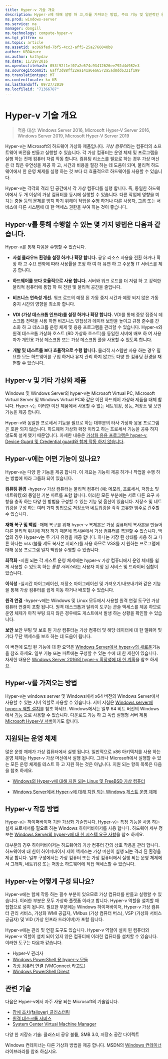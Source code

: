 ```yaml
---
title: Hyper-v 기술 개요
description: Hyper-v에 대해 설명 하 고,이를 가져오는 방법, 주요 기능 및 일반적인 용도를 설명 합니다.
ms.prod: windows-server
ms.service: na
manager: dongill
ms.technology: compute-hyper-v
ms.tgt_pltfrm: na
ms.topic: article
ms.assetid: ac069fed-7bf5-4cc3-aff5-25a2766040b8
author: KBDAzure
ms.author: kathydav
ms.date: 11/29/2016
ms.openlocfilehash: 053f92f1ef07a2e574c93412626ee792d4d982e3
ms.sourcegitcommit: 6aff3d88ff22ea141a6ea6572a5ad8dd6321f199
ms.translationtype: MT
ms.contentlocale: ko-KR
ms.lasthandoff: 09/27/2019
ms.locfileid: "71366787"
---
```

# <a name="hyper-v-technology-overview"></a>Hyper-v 기술 개요

>적용 대상: Windows Server 2016, Microsoft Hyper-V Server 2016, Windows Server 2019, Microsoft Hyper-V Server 2019

Hyper-v는 Microsoft의 하드웨어 가상화 제품입니다. *가상 컴퓨터*라는 컴퓨터의 소프트웨어 버전을 만들고 실행할 수 있습니다. 각 가상 컴퓨터는 운영 체제 및 프로그램을 실행 하는 전체 컴퓨터 처럼 작동 합니다. 컴퓨팅 리소스를 필요로 하는 경우 가상 머신은 더 많은 유연성을 제공 하 고, 시간과 비용을 절감 하는 데 도움이 되며, 물리적 하드웨어에서 한 운영 체제를 실행 하는 것 보다 더 효율적으로 하드웨어를 사용할 수 있습니다.

Hyper-v는 각각의 격리 된 공간에서 각 가상 컴퓨터를 실행 합니다. 즉, 동일한 하드웨어에서 두 개 이상의 가상 컴퓨터를 동시에 실행할 수 있습니다. 다른 작업에 영향을 미치는 충돌 등의 문제를 방지 하기 위해이 작업을 수행 하거나 다른 사용자, 그룹 또는 서비스에 다른 시스템에 대 한 액세스 권한을 부여 하는 것이 좋습니다.

## <a name="some-ways-hyper-v-can-help-you"></a>Hyper-v를 통해 수행할 수 있는 몇 가지 방법은 다음과 같습니다.

Hyper-v를 통해 다음을 수행할 수 있습니다.

- **사설 클라우드 환경을 설정 하거나 확장 합니다.** 공유 리소스 사용을 전환 하거나 확장 하 고 수요 변화에 따라 사용률을 조정 하 여 더 유연 하 고 주문형 IT 서비스를 제공 합니다.

- **하드웨어를 보다 효율적으로 사용 합니다.** 서버와 워크 로드를 더 저렴 하 고 강력한 물리적 컴퓨터에 통합 하 여 전원 및 물리적 공간을 줄입니다.

- **비즈니스 연속성 개선.** 워크 로드의 예정 된 가동 중지 시간과 예정 되지 않은 가동 중지 시간의 영향을 최소화 합니다.

- **VDI (가상 데스크톱 인프라)를 설정 하거나 확장 합니다.** VDI를 통해 중앙 집중식 데스크톱 전략을 사용 하면 비즈니스 민첩성과 데이터 보안을 높이고 규정 준수를 간소화 하 고 데스크톱 운영 체제 및 응용 프로그램을 관리할 수 있습니다. Hyper-v와 원격 데스크톱 가상화 호스트 (RD 가상화 호스트)를 동일한 서버에 배포 하 여 사용자가 개인용 가상 데스크톱 또는 가상 데스크톱 풀을 사용할 수 있도록 합니다.

- **개발 및 테스트를 보다 효율적으로 수행 합니다.** 물리적 시스템만 사용 하는 경우 필요한 모든 하드웨어를 구입 하거나 유지 관리 하지 않고도 다양 한 컴퓨팅 환경을 재현할 수 있습니다.

## <a name="hyper-v-and-other-virtualization-products"></a>Hyper-v 및 기타 가상화 제품

Windows 및 Windows Server의 hyper-v는 Microsoft Virtual PC, Microsoft Virtual Server 및 Windows Virtual PC와 같은 이전 하드웨어 가상화 제품을 대체 합니다. Hyper-v는 이러한 이전 제품에서 사용할 수 없는 네트워킹, 성능, 저장소 및 보안 기능을 제공 합니다.

Hyper-v와 동일한 프로세서 기능을 필요로 하는 대부분의 타사 가상화 응용 프로그램은 호환 되지 않습니다. 하드웨어 가상화 확장 이라고 하는 프로세서 기능을 공유 하지 않도록 설계 했기 때문입니다. 자세한 내용은 [가상화 응용 프로그램은 hyper-v, Device Guard 및 Credential guard와 함께 작동 하지 않습니다](https://support.microsoft.com/kb/3204980).

## <a name="what-features-does-hyper-v-have"></a>Hyper-v에는 어떤 기능이 있나요?

Hyper-v는 다양 한 기능을 제공 합니다. 이 개요는 기능이 제공 하거나 작업을 수행 하는 방법에 따라 그룹화 되어 있습니다.

**컴퓨팅 환경** -hyper-v 가상 컴퓨터는 물리적 컴퓨터 (예: 메모리, 프로세서, 저장소 및 네트워킹)와 동일한 기본 파트를 포함 합니다. 이러한 모든 부분에는 서로 다른 요구 사항을 충족 하는 다양 한 방법을 구성할 수 있는 기능 및 옵션이 있습니다. 저장소 및 네트워킹을 구성 하는 여러 가지 방법으로 저장소와 네트워킹을 각각 고유한 범주로 간주할 수 있습니다.

**재해 복구 및 백업** -재해 복구를 위해 hyper-v 복제본은 가상 컴퓨터의 복사본을 만들어 다른 물리적 위치에 저장 하기 때문에 복사본에서 가상 컴퓨터를 복원할 수 있습니다. 백업의 경우 Hyper-v는 두 가지 유형을 제공 합니다. 하나는 저장 된 상태를 사용 하 고 다른 하나는 vss (볼륨 섀도 복사본 서비스)를 사용 하므로 VSS를 지 원하는 프로그램에 대해 응용 프로그램 일치 백업을 수행할 수 있습니다.

**최적화** -지원 되는 각 게스트 운영 체제에는 hyper-v 가상 컴퓨터에서 운영 체제를 쉽게 사용할 수 있도록 하는 *통합 서비스*라는 사용자 지정 된 서비스 및 드라이버 집합이 있습니다.

**이식성** -실시간 마이그레이션, 저장소 마이그레이션 및 가져오기/내보내기와 같은 기능을 통해 가상 컴퓨터를 쉽게 이동 하거나 배포할 수 있습니다.

**원격 연결** -hyper-v에는 Windows 및 Linux 모두에서 사용할 원격 연결 도구인 가상 컴퓨터 연결이 포함 됩니다. 원격 데스크톱과 달리이 도구는 콘솔 액세스를 제공 하므로 운영 체제가 아직 부팅 되지 않은 경우에도 게스트에서 발생 하는 상황을 확인할 수 있습니다.

**보안** 보안 부팅 및 보호 된 가상 컴퓨터는 가상 컴퓨터 및 해당 데이터에 대 한 맬웨어 및 기타 무단 액세스를 보호 하는 데 도움이 됩니다.

이 버전에 도입 된 기능에 대 한 요약은 [Windows Server에서 hyper-v의 새로운](What-s-new-in-Hyper-V-on-Windows.md)기능을 참조 하세요. 일부 기능 또는 파트에는 구성할 수 있는 수에 대 한 제한이 있습니다. 자세한 내용은 [Windows Server 2016의 hyper-v 확장성에 대 한 계획](plan/Plan-for-Hyper-V-scalability-in-Windows-Server-2016.md)을 참조 하세요.

## <a name="how-to-get-hyper-v"></a>Hyper-v를 가져오는 방법

Hyper-v는 windows server 및 Windows에서 x64 버전의 Windows Server에서 사용할 수 있는 서버 역할로 사용할 수 있습니다. 서버 지침은 [Windows server에 hyper-v 역할 설치](get-started/Install-the-Hyper-V-role-on-Windows-Server.md)를 참조 하세요. Windows에서는 일부 64 비트 버전의 Windows에서 [기능](https://docs.microsoft.com/virtualization/hyper-v-on-windows/index) 으로 사용할 수 있습니다. 다운로드 가능 하 고 독립 실행형 서버 제품 [Microsoft Hyper-V 서버](https://www.microsoft.com/evalcenter/evaluate-hyper-v-server-2019)이기도 합니다.

## <a name="supported-operating-systems"></a>지원되는 운영 체제

많은 운영 체제가 가상 컴퓨터에서 실행 됩니다. 일반적으로 x86 아키텍처를 사용 하는 운영 체제는 Hyper-v 가상 머신에서 실행 됩니다. 그러나 Microsoft에서 실행할 수 있는 모든 운영 체제를 테스트 하 고 지원 하는 것은 아닙니다. 지원 되는 항목 목록은 다음을 참조 하세요.

- [Windows의 Hyper-v에 대해 지원 되는 Linux 및 FreeBSD 가상 컴퓨터](Supported-Linux-and-FreeBSD-virtual-machines-for-Hyper-V-on-Windows.md)

- [Windows Server에서 Hyper-v에 대해 지원 되는 Windows 게스트 운영 체제](Supported-Windows-guest-operating-systems-for-Hyper-V-on-Windows.md)

## <a name="how-hyper-v-works"></a>Hyper-v 작동 방법

Hyper-v는 하이퍼바이저 기반 가상화 기술입니다. Hyper-v는 특정 기능을 사용 하는 실제 프로세서를 필요로 하는 Windows 하이퍼바이저를 사용 합니다. 하드웨어 세부 정보는 [Windows Server의 hyper-v에 대 한 시스템 요구 사항](System-requirements-for-Hyper-V-on-Windows.md)을 참조 하세요.

대부분의 경우 하이퍼바이저는 하드웨어와 가상 컴퓨터 간의 상호 작용을 관리 합니다. 하드웨어에 대 한이 하이퍼바이저 제어 액세스는 가상 머신이 실행 되는 격리 된 환경을 제공 합니다. 일부 구성에서는 가상 컴퓨터 또는 가상 컴퓨터에서 실행 되는 운영 체제에서 그래픽, 네트워킹 또는 저장소 하드웨어에 직접 액세스할 수 있습니다.

## <a name="what-does-hyper-v-consist-of"></a>Hyper-v는 어떻게 구성 되나요?

Hyper-v에는 함께 작동 하는 필수 부분이 있으므로 가상 컴퓨터를 만들고 실행할 수 있습니다. 이러한 부분은 모두 가상화 플랫폼 이라고 합니다. Hyper-v 역할을 설치할 때 집합으로 설치 됩니다. 필요한 부분에는 Windows 하이퍼바이저, Hyper-v 가상 컴퓨터 관리 서비스, 가상화 WMI 공급자, VMbus (가상 컴퓨터 버스), VSP (가상화 서비스 공급자) 및 VID (가상 인프라 드라이버)가 포함 됩니다.

Hyper-v에는 관리 및 연결 도구도 있습니다. Hyper-v 역할이 설치 된 컴퓨터와 Hyper-v 역할이 설치 되어 있지 않은 컴퓨터에 이러한 컴퓨터를 설치할 수 있습니다. 이러한 도구는 다음과 같습니다.

- Hyper-V 관리자
- [Windows PowerShell 용 hyper-v 모듈](https://docs.microsoft.com/powershell/module/hyper-v/index)
- [가상 컴퓨터 연결](https://docs.microsoft.com/windows-server/virtualization/hyper-v/learn-more/hyper-v-virtual-machine-connect) \(VMConnect 라고도\)
- [Windows PowerShell Direct](manage/Manage-Windows-virtual-machines-with-PowerShell-Direct.md)

## <a name="related-technologies"></a>관련 기술

다음은 Hyper-v에서 자주 사용 되는 Microsoft의 기술입니다.

- [장애 조치(failover) 클러스터링](../../failover-clustering/whats-new-in-failover-clustering.md)
- [원격 데스크톱 서비스](../../remote/remote-desktop-services/Host-desktops-and-apps-in-Remote-Desktop-Services.md)
- [System Center Virtual Machine Manager](https://docs.microsoft.com/system-center/vmm/overview)

다양 한 저장소 기술: 클러스터 공유 볼륨, SMB 3.0, 저장소 공간 다이렉트

Windows 컨테이너는 다른 가상화 방법을 제공 합니다. MSDN의 [Windows 컨테이너](https://docs.microsoft.com/virtualization/windowscontainers/index) 라이브러리를 참조 하십시오.
